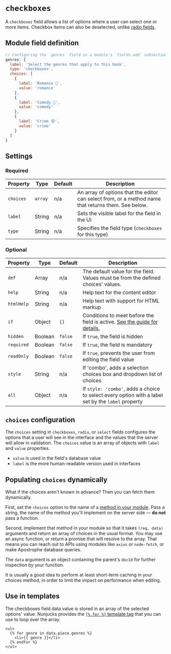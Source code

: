 # `checkboxes`

A `checkboxes` field allows a list of options where a user can select one or more items. Checkbox items can also be deselected, unlike [radio fields](radio.md).

## Module field definition

``` javascript
// Configuring the `genres` field in a module's `fields.add` subsection:
genres: {
  label: 'Select the genres that apply to this book',
  type: 'checkboxes',
  choices: [
    {
      label: 'Romance 🥰',
      value: 'romance'
    },
    {
      label: 'Comedy 🤣',
      value: 'comedy'
    },
    {
      label: 'Crime 😰',
      value: 'crime'
    }
  ]
}
```

## Settings

### Required

|  Property | Type   | Default | Description |
|-----------|-----------|-----------|-----------|
|`choices` | `array` |  n/a | An array of options that the editor can select from, or a method name that returns them. See below. |
|`label` | String | n/a | Sets the visible label for the field in the UI |
|`type` | String | n/a | Specifies the field type (`checkboxes` for this type) |

### Optional

|  Property | Type   | Default | Description |
|-----------|-----------|-----------|-----------|
|`def` | Array | n/a | The default value for the field. Values must be from the defined choices' values. |
|`help` | String | n/a | Help text for the content editor |
|`htmlHelp` | String | n/a | Help text with support for HTML markup |
|`if` | Object | `{}` | Conditions to meet before the field is active. [See the guide for details.](/guide/conditional-fields) |
|`hidden` | Boolean | `false` | If `true`, the field is hidden |
|`required` | Boolean | `false` | If `true`, the field is mandatory |
|`readOnly` | Boolean | `false` | If `true`, prevents the user from editing the field value |
| `style` | String | n/a | If 'combo', adds a selection choices box and dropdown list of choices |
| `all` | Object | n/a | If `style: 'combo'`, adds a choice to select every option with a label set by the `label` property |

<!-- TODO: The following settings are likely to return, but are not yet implemented. -->
<!-- |contextual | Boolean | false | If `true`, it will prevent the field from appearing in the editor modal | -->

## `choices` configuration

The `choices` setting in `checkboxes`, `radio`, or `select` fields configures the options that a user will see in the interface and the values that the server will allow in validation. The `choices` value is an array of objects with `label` and `value` properties.

- `value` is used in the field's database value
- `label` is the more human-readable version used in interfaces

## Populating `choices` dynamically

What if the choices aren't known in advance? Then you can fetch them dynamically.

First, set the `choices` option to the name of a [method in your module](../module-api/module-overview.md#methods-self). Pass a string, the name of the method you'll implement on the server side — **do not** pass a function.

Second, implement that method in your module so that it takes `(req, data)` arguments and return an array of choices in the usual format. You may use an async function, or return a promise that will resolve to the array. That means you can reach out to APIs using modules like `axios` or `node-fetch`, or make Apostrophe database queries.

The `data` argument is an object containing the parent's `docId` for further inspection by your function.

It is usually a good idea to perform at least short-term caching in your choices method, in order to limit the impact on performance when editing.

## Use in templates

The checkboxes field data value is stored in an array of the selected options' value. Nunjucks provides the [`{% for %}` template tag](https://mozilla.github.io/nunjucks/templating.html#for) that you can use to loop over the array.

```nunjucks
<ul>
  {% for genre in data.piece.genres %}
    <li>{{ genre }}</li>
  {% endfor %}
</ul>
```
